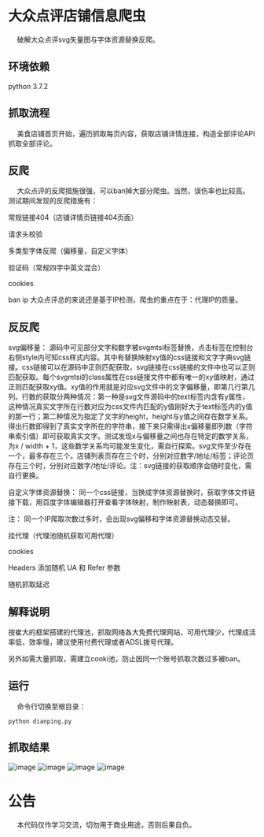 大众点评店铺信息爬虫
=======

  破解大众点评svg矢量图与字体资源替换反爬。
        
环境依赖
---------
python 3.7.2

抓取流程
-------
  美食店铺首页开始，遍历抓取每页内容，获取店铺详情连接，构造全部评论API抓取全部评论。

反爬
--------
  大众点评的反爬措施很强，可以ban掉大部分爬虫。当然，误伤率也比较高。测试期间发现的反爬措施有：

常规链接404（店铺详情页链接404页面）

请求头校验

多类型字体反爬（偏移量，自定义字体）

验证码（常规四字中英文混合）

cookies

ban ip
  大众点评总的来说还是基于IP检测，爬虫的重点在于：代理IP的质量。

反反爬
--------
  svg偏移量：
    源码中可见部分文字和数字被svgmtsi标签替换，点击标签在控制台右侧style内可知css样式内容。其中有替换映射xy值的css链接和文字字典svg链接。css链接可以在源码中正则匹配获取，svg链接在css链接的文件中也可以正则匹配获取。每个svgmtsi的class属性在css链接文件中都有唯一的xy值映射，通过正则匹配获取xy值。xy值的作用就是对应svg文件中的文字偏移量，即第几行第几列。行数的获取分两种情况：第一种是svg文件源码中的text标签内含有y属性，这种情况真实文字所在行数对应为css文件内匹配的y值刚好大于text标签内的y值的那一行；第二种情况为指定了文字的height，height与y值之间存在数学关系。得出行数即得到了真实文字所在的字符串，接下来只需得出x偏移量即列数（字符串索引值）即可获取真实文字。测试发现x与偏移量之间也存在特定的数学关系，为x / width + 1，这些数学关系均可能发生变化，需自行探索。svg文件至少存在一个，最多存在三个。店铺列表页存在三个时，分别对应数字/地址/标签；评论页存在三个时，分别对应数字/地址/评论。注：svg链接的获取顺序会随时变化，需自行更换。

  自定义字体资源替换：
    同一个css链接，当换成字体资源替换时，获取字体文件链接下载，用百度字体编辑器打开查看字体映射，制作映射表，动态替换即可。

注： 同一个IP爬取次数过多时，会出现svg偏移和字体资源替换动态交替。

  挂代理（代理池随机获取可用代理）

  cookies

  Headers 添加随机 UA 和 Refer 参数

  随机抓取延迟

解释说明
--------
  按崔大的框架搭建的代理池，抓取网络各大免费代理网站，可用代理少，代理成活率低，效率慢，建议使用付费代理或者ADSL拨号代理。
  
  另外如需大量抓取，需建立cooki池，防止因同一个账号抓取次数过多被ban。

运行
-------
  命令行切换至根目录：

    python dianping.py

抓取结果
--------
![image](https://github.com/xzh0723/dzdp/blob/master/view/db_dianpu.png.png)
![image](https://github.com/xzh0723/dzdp/blob/master/view/db_pinglun.png.png)
![image](https://github.com/xzh0723/dzdp/blob/master/view/pycharm_dianpu.png.png)
![image](https://github.com/xzh0723/dzdp/blob/master/view/pychram_dianpu.png.png)

公告
=========
  本代码仅作学习交流，切勿用于商业用途，否则后果自负。
